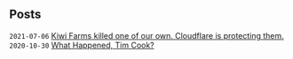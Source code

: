 

## Posts


`2021-07-06` [Kiwi Farms killed one of our own. Cloudflare is protecting them.](/w/kiwifarms)
`2020-10-30` [What Happened, Tim Cook?](/w/timcook) 
